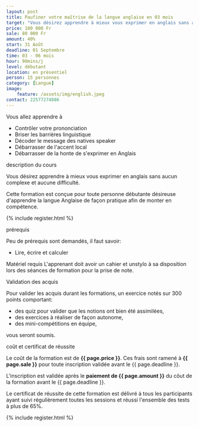 ```yaml
---
layout: post
title: Paufiner votre maîtrise de la langue anglaise en 03 mois
target: "Vous désirez apprendre à mieux vous exprimer en anglais sans aucun complexe et aucune difficulté, alors cette formation est faites pour vous."
price: 100 000 Fr
sale: 80 000 Fr
amount: 40%
start: 31 Août
deadline: 01 Septembre
time: 03 - 06 mois
hour: 90mins/j
level: débutant
location: en présentiel
person: 15 personnes 
category: [Langue]
image:
    feature: /assets/img/english.jpeg
contact: 22577274886
---
```


<p class="text-muted text-uppercase h4 border-bottom py-3">
Vous allez apprendre à </p>

* Contrôler votre prononciation
* Briser les barrières linguistique
* Décoder le message des natives speaker
* Débarrasser de l'accent local
* Débarrasser de la honte de s'exprimer en Anglais

<p id="about-course" class="text-muted text-uppercase h4 border-bottom py-3">description du cours</p>

Vous désirez apprendre à mieux vous exprimer en anglais sans aucun complexe et aucune difficulté.

Cette formation est conçue pour toute personne débutante désireuse d'apprendre la langue Anglaise de façon pratique afin de monter en compétence.

<!-- inscription -->
{% include register.html %}

<p class="text-muted text-uppercase h4 border-bottom py-3">prérequis</p>

Peu de prérequis sont demandés, il faut savoir:
* Lire, écrire et calculer

Matériel requis
L'apprenant doit avoir un cahier et unstylo à sa disposition lors des séances de formation pour la prise de note.

<p class="text-muted text-uppercase h4 border-bottom py-3">
Validation des acquis</p>

Pour valider les acquis durant les formations, un exercice notés sur 300 points comportant:

* des quiz pour valider que les notions ont bien été assimilées,
* des exercices à réaliser de façon autonome,
* des mini-compétitions en équipe,

vous seront soumis.

<div class="bg-light p-4">
<p id="price" class="text-uppercase h4 border-bottom py-3">coût et certificat de réussite</p>

Le coût de la formation est de <strong>{{ page.price }}</strong>. Ces frais sont ramené à <strong>{{ page.sale }}</strong> pour toute inscription validée avant le {{ page.deadline }}.

L'inscription est validée après le <strong>paiement de {{ page.amount }}</strong> du côut de la formation avant le {{ page.deadline }}.

Le certificat de réussite de cette formation est délivré à tous les participants ayant suivi régulièrement toutes les sessions et réussi l'ensemble des tests à plus de 65%.

<!-- inscription -->
{% include register.html %}

